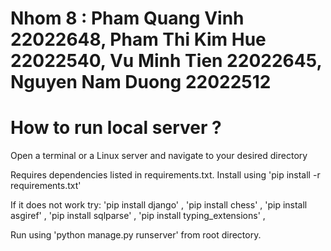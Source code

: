 # Nhom 8 : Pham Quang Vinh 22022648, Pham Thi Kim Hue 22022540, Vu Minh Tien 22022645, Nguyen Nam Duong 22022512

# How to run local server ?

Open a terminal or a Linux server and navigate to your desired directory

Requires dependencies listed in requirements.txt. Install using 'pip install -r requirements.txt'

If it does not work try:
'pip install django' ,
'pip install chess' ,
'pip install asgiref' ,
'pip install sqlparse' ,
'pip install typing_extensions' ,

Run using 'python manage.py runserver' from root directory.
